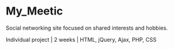 # My_Meetic

Social networking site focused on shared interests and hobbies.

Individual project | 2 weeks | HTML, jQuery, Ajax, PHP, CSS

